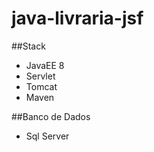# java-livraria-jsf

##Stack

- JavaEE 8
- Servlet
- Tomcat
- Maven

##Banco de Dados

- Sql Server
